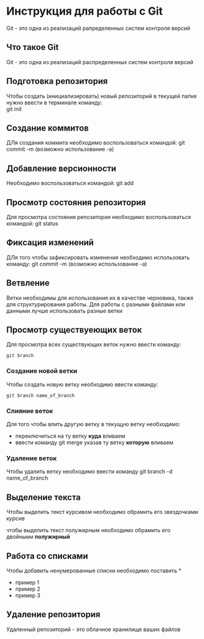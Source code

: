 # **Инструкция для работы с Git**

Git - это одна из реализаций рапределенных систем контроля версий

## Что такое Git
Git - это одна из реализаций распределенных систем контроля версий

## Подготовка репозитория

Чтобы создать (инициализировать) новый репозиторий в текущей папке нужно ввести в терминале команду:    
    git init

## Создание коммитов

ДЛя создания коммита необходимо воспользоваться командой:
    git commit -m (возможно использование -a)

## Добавление версионности

Необходимо воспользоваться командой:
    git add

## Просмотр состояния репозитория

Для просмотра состояния репозитория необходимо воспользоваться командой:
    git status

## Фиксация изменений

ДЛя того чтобы зафиксировать изменения необходимо использовать команду:
    git commit -m (возможно использование -a)


## Ветвление

Ветки необходимы для использования их в качестве черновика, также для структурирования работы. Для работы с разными файлами или данными лучше использовать разные ветки

## Просмотр существуеющих веток

Для просмотра всех существующих веток нужно ввести команду:

    git branch

### Создание новой ветки

Чтобы создать новую ветку необходимо ввести команду:

    git branch name_of_branch

### Слияние веток

Для того чтобы влить другую ветку в текущую ветку необходимо:
- переключиться на ту ветку **куда** вливаем
- ввести команду git merge указав ту ветку **которую** вливаем




### Удаление веток

Чтобы удалить ветку необходимо ввести команду git branch -d name_of_branch


## Выделение текста

Чтобы выделить текст курсивом необходимо обрамить его звездочками *курсив*

чтобы выделить текст полужирным необходимо обрамить его двойными **полужирный**


## Работа со списками

Чтобы добавить ненумерованные списки необходимо поставить *

* пример 1
* пример 2
* пример 3

## Удаление репозитория

Удаленный репозиторий - это облачное хранилище ваших файлов

